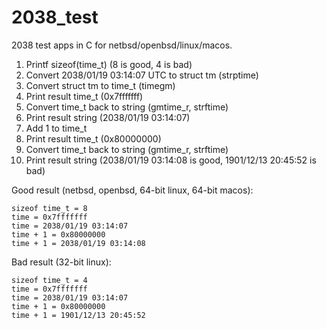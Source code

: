 # 2038_test

2038 test apps in C for netbsd/openbsd/linux/macos.

1. Printf sizeof(time_t) (8 is good, 4 is bad)
1. Convert 2038/01/19 03:14:07 UTC to struct tm (strptime)
2. Convert struct tm to time_t (timegm)
3. Print result time_t (0x7fffffff)
4. Convert time_t back to string (gmtime_r, strftime)
5. Print result string (2038/01/19 03:14:07)
6. Add 1 to time_t 
7. Print result time_t (0x80000000)
8. Convert time_t back to string (gmtime_r, strftime)
9. Print result string (2038/01/19 03:14:08 is good, 1901/12/13 20:45:52 is bad)

Good result (netbsd, openbsd, 64-bit linux, 64-bit macos):

```
sizeof time_t = 8
time = 0x7fffffff
time = 2038/01/19 03:14:07
time + 1 = 0x80000000
time + 1 = 2038/01/19 03:14:08
```

Bad result (32-bit linux):

```
sizeof time_t = 4
time = 0x7fffffff
time = 2038/01/19 03:14:07
time + 1 = 0x80000000
time + 1 = 1901/12/13 20:45:52
```
